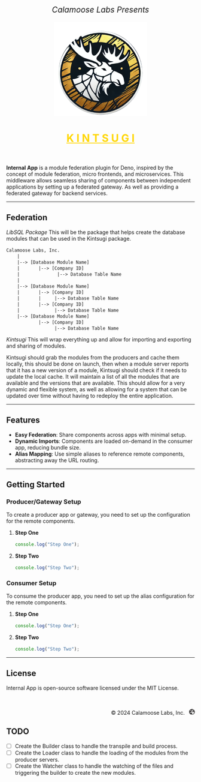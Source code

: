 <p align="center" style="font-size: 1.5em;">
  <i>Calamoose Labs Presents</i>
</p>
<p align="center">
  <img height="250px" src="../static/kintsugi-logo.png" alt="Logo" />
</p>
<h1 align="center" style="color: gold;">
  <u>K I N T S U G I</u>
  <br />
  <br />
</h1>

**Internal App** is a module federation plugin for Deno, inspired by the concept
of module federation, micro frontends, and microservices. This middleware allows
seamless sharing of components between independent applications by setting up a
federated gateway. As well as providing a federated gateway for backend
services.

---

## Federation

_LibSQL Package_ This will be the package that helps create the database modules
that can be used in the Kintsugi package.

```
Calamoose Labs, Inc.
    |
    |--> [Database Module Name]
    |       |--> [Company ID]
    |              |--> Database Table Name
    |
    |--> [Database Module Name]
    |       |--> [Company ID]
    |       |     |--> Database Table Name
    |       |--> [Company ID]
    |             |--> Database Table Name
    |--> [Database Module Name]
            |--> [Company ID]
                  |--> Database Table Name
```

_Kintsugi_ This will wrap everything up and allow for importing and exporting
and sharing of modules.

Kintsugi should grab the modules from the producers and cache them locally, this
should be done on launch, then when a module server reports that it has a new
version of a module, Kintsugi should check if it needs to update the local
cache. It will maintain a list of all the modules that are available and the
versions that are available. This should allow for a very dynamic and flexible
system, as well as allowing for a system that can be updated over time without
having to redeploy the entire application.

---

## Features

- **Easy Federation**: Share components across apps with minimal setup.
- **Dynamic Imports**: Components are loaded on-demand in the consumer app,
  reducing bundle size.
- **Alias Mapping**: Use simple aliases to reference remote components,
  abstracting away the URL routing.

---

## Getting Started

### Producer/Gateway Setup

To create a producer app or gateway, you need to set up the configuration for
the remote components.

1. **Step One**

   ```typescript
   console.log("Step One");
   ```

2. **Step Two**
   ```typescript
   console.log("Step Two");
   ```

### Consumer Setup

To consume the producer app, you need to set up the alias configuration for the
remote components.

1. **Step One**

   ```typescript
   console.log("Step One");
   ```

2. **Step Two**
   ```typescript
   console.log("Step Two");
   ```

---

## License

Internal App is open-source software licensed under the MIT License.

<p align="right">
  <br />
  <br />
  <span>© 2024 Calamoose Labs, Inc.</span> &nbsp; <img src="../static/logo.png" alt="Calamoose Labs Logo" height="15px">
</p>

## TODO

- [ ] Create the Builder class to handle the transpile and build process.
- [ ] Create the Loader class to handle the loading of the modules from the
      producer servers.
- [ ] Create the Watcher class to handle the watching of the files and
      triggering the builder to create the new modules.
